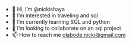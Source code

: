 - 👋 Hi, I’m @nickishaya
- 👀 I’m interested in traveling and sql
- 🌱 I’m currently learning SQL and python
- 💞️ I’m looking to collaborate on an sql project
- 📫 How to reach me olabode.nicki@gmail.com

<!---
nickishaya/nickishaya is a ✨ special ✨ repository because its `README.md` (this file) appears on your GitHub profile.
You can click the Preview link to take a look at your changes.
--->
